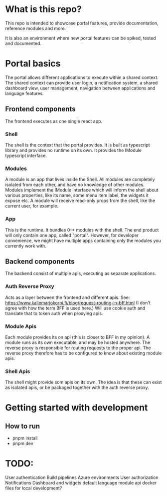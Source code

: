# What is this repo?

This repo is intended to showcase portal features, provide documentation, reference modules and more.

It is also an environment where new portal features can be spiked, tested and documented.

# Portal basics

The portal allows different applications to execute within a shared context.
The shared context can provide user login, a notification system, a shared dashboard view, user management, navigation between applications and language features.

## Frontend components
The frontend executes as one single react app.

### Shell
The shell is the context that the portal provides. It is built as typescript library and provides no runtime on its own.
It provides the IModule typescript interface.

### Modules
A module is an app that lives inside the Shell. All modules are completely isolated from each other, and have no knowledge of other modules. Modules implement the IModule interface which will inform the shell about various properties, like its name, some menu item label, the widgets it expose etc. A module will receive read-only props from the shell, like the current user, for example.

### App
This is the runtime. It bundles 0-* modules with the shell. The end product will only contain one app, called "portal". However, for developer convenience, we might have multiple apps containing only the modules you currently work with.

## Backend components
The backend consist of multiple apis, executing as separate applications.

### Auth Reverse Proxy
Acts as a layer between the frontend and different apis. See: https://www.kallemarjokorpi.fi/blog/request-routing-in-bff.html (I don't agree with how the term BFF is used here.)
Will use cookie auth and translate that to token auth when proxying apis.

### Module Apis
Each module provides its on api (this is closer to BFF in my opinion). A module runs as its own executable, and may be hosted anywhere. The reverse proxy is responsible for routing requests
to the proper api. The reverse proxy therefore has to be configured to know about existing module apis.

### Shell Apis
The shell might provide som apis on its own. The idea is that these can exist as isolated apis, or be packaged together with the auth reverse proxy.

# Getting started with development

## How to run

- pnpm install
- pnpm dev


# TODO:
User authentication
Build pipelines
Azure environments
User authorization
Notifications
Dashboard and widgets
default language
module api
docker files for local development?



